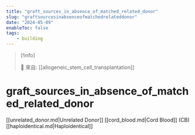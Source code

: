 ```yaml
---
title: "graft_sources_in_absence_of_matched_related_donor"
slug: "graftsourcesinabsenceofmatchedrelateddonor"
date: "2024-05-09"
enableToc: false
tags:
    - building
---
```


> [!info]
>
> 🌱 來自: [[allogeneic_stem_cell_transplantation]]

# graft_sources_in_absence_of_matched_related_donor

[[unrelated_donor.md|Unrelated Donor]]
[[cord_blood.md|Cord Blood]] (CB)
[[haploidentical.md|Haploidentical]]
